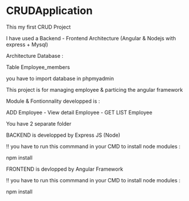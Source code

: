 # CRUDApplication


This my first CRUD Project

I have used a Backend - Frontend Architecture (Angular & Nodejs with express + Mysql)

Architecture Database :

Table Employee_members


you have to import database in phpmyadmin

This project is for managing employee & particing the angular framework

Module & Fontionnality developped is :

ADD Employee - View detail Employee - GET LIST Employee 

You have 2 separate folder

BACKEND is developped by Express JS (Node)

!! you have to run this commmand in your CMD to install node modules :

npm install

FRONTEND is devlopped by Angular Framework 

!! you have to run this commmand in your CMD to install node modules :

npm install

